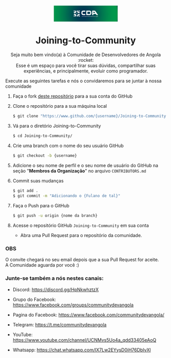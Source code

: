 <p align="center">
  <img src="/images/baner-cda.jpeg" width="200" alt="CDA Logo" title="CDA Logo">
  <h1 align="center">Joining-to-Community</h1>

  <p align="center">
    Seja muito bem vindo(a) à Comunidade de Desenvolvedores de Angola :rocket:
    <br/>
    Esse é um espaço para você tirar suas dúvidas, compartilhar suas experiências, e principalmente, evoluir como programador.
  </p>
</p>

Execute as seguintes tarefas e nós o convidaremos para se juntar à nossa comunidade

1. Faça o fork [deste repositório](https://github.com/Community-Dev-Angola/Joining-to-Community) para a sua conta do GitHub

2. Clone o repositório para a sua máquina local

    ```sh
    $ git clone "https://www.github.com/{username}/Joining-to-Community"
    ```

3. Vá para o diretório Joining-to-Community

    ```sh
    $ cd Joining-to-Community/
    ```

4. Crie uma branch com o nome do seu usuário GitHub

    ```sh
    $ git checkout -b {username}
    ```

5. Adicione o seu nome de perfil e o seu nome de usuário do GitHub na seção "**Membros da Organização**" no arquivo `CONTRIBUTORS.md`

6. Commit suas mudanças

    ```sh
    $ git add .
    $ git commit -m "Adicionando o {Fulano de tal}"
    ```

7. Faça o Push para o GitHub

    ```sh
    $ git push -u origin {nome da branch}
    ```

8. Acesse o repositório GitHub `Joining-to-Community` em sua conta

    - Abra uma Pull Request para o repositório da comunidade.

### OBS
O convite chegará no seu email depois que a sua Pull Request for aceite.<br/>
A Comunidade aguarda por você :)

### Junte-se também a nós nestes canais:

- Discord: https://discord.gg/HpNkwhztzX

- Grupo do Facebook: https://www.facebook.com/groups/communitydevangola

- Pagina do Facebook: https://www.facebook.com/communitydevangola/

- Telegram: https://t.me/communitydevangola

- YouTube: https://www.youtube.com/channel/UCNMvs5Uo4a_qdd33405eAoQ

- Whatsapp: https://chat.whatsapp.com/IX7Lw2EYysD0iH76DbIvXl
